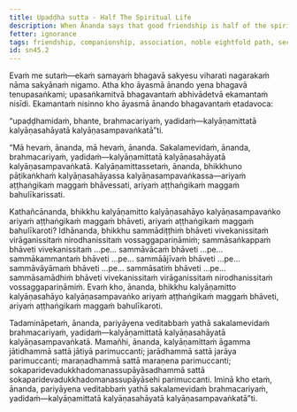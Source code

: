 ```yaml
---
title: Upaḍḍha sutta - Half The Spiritual Life
description: When Ānanda says that good friendship is half of the spiritual life, the Buddha corrects him, saying that it is the whole of the spiritual life. The Buddha explains that good friendship is the basis for the development of the Noble Eightfold Path.
fetter: ignorance
tags: friendship, companionship, association, noble eightfold path, seclusion, dispassion, cessation, relinquishment, sn, sn45-56, sn45
id: sn45.2
---
```


Evaṁ me sutaṁ—ekaṁ samayaṁ bhagavā sakyesu viharati nagarakaṁ nāma sakyānaṁ nigamo. Atha kho āyasmā ānando yena bhagavā tenupasaṅkami; upasaṅkamitvā bhagavantaṁ abhivādetvā ekamantaṁ nisīdi. Ekamantaṁ nisinno kho āyasmā ānando bhagavantaṁ etadavoca:

“upaḍḍhamidaṁ, bhante, brahmacariyaṁ, yadidaṁ—kalyāṇamittatā kalyāṇasahāyatā kalyāṇasampavaṅkatā”ti.

“Mā hevaṁ, ānanda, mā hevaṁ, ānanda. Sakalamevidaṁ, ānanda, brahmacariyaṁ, yadidaṁ—kalyāṇamittatā kalyāṇasahāyatā kalyāṇasampavaṅkatā. Kalyāṇamittassetaṁ, ānanda, bhikkhuno pāṭikaṅkhaṁ kalyāṇasahāyassa kalyāṇasampavaṅkassa—ariyaṁ aṭṭhaṅgikaṁ maggaṁ bhāvessati, ariyaṁ aṭṭhaṅgikaṁ maggaṁ bahulīkarissati.

Kathañcānanda, bhikkhu kalyāṇamitto kalyāṇasahāyo kalyāṇasampavaṅko ariyaṁ aṭṭhaṅgikaṁ maggaṁ bhāveti, ariyaṁ aṭṭhaṅgikaṁ maggaṁ bahulīkaroti? Idhānanda, bhikkhu sammādiṭṭhiṁ bhāveti vivekanissitaṁ virāganissitaṁ nirodhanissitaṁ vossaggapariṇāmiṁ; sammāsaṅkappaṁ bhāveti vivekanissitaṁ …pe… sammāvācaṁ bhāveti …pe… sammākammantaṁ bhāveti …pe… sammāājīvaṁ bhāveti …pe… sammāvāyāmaṁ bhāveti …pe… sammāsatiṁ bhāveti …pe… sammāsamādhiṁ bhāveti vivekanissitaṁ virāganissitaṁ nirodhanissitaṁ vossaggapariṇāmiṁ. Evaṁ kho, ānanda, bhikkhu kalyāṇamitto kalyāṇasahāyo kalyāṇasampavaṅko ariyaṁ aṭṭhaṅgikaṁ maggaṁ bhāveti, ariyaṁ aṭṭhaṅgikaṁ maggaṁ bahulīkaroti.

Tadamināpetaṁ, ānanda, pariyāyena veditabbaṁ yathā sakalamevidaṁ brahmacariyaṁ, yadidaṁ—kalyāṇamittatā kalyāṇasahāyatā kalyāṇasampavaṅkatā. Mamañhi, ānanda, kalyāṇamittaṁ āgamma jātidhammā sattā jātiyā parimuccanti; jarādhammā sattā jarāya parimuccanti; maraṇadhammā sattā maraṇena parimuccanti; sokaparidevadukkhadomanassupāyāsadhammā sattā sokaparidevadukkhadomanassupāyāsehi parimuccanti. Iminā kho etaṁ, ānanda, pariyāyena veditabbaṁ yathā sakalamevidaṁ brahmacariyaṁ, yadidaṁ—kalyāṇamittatā kalyāṇasahāyatā kalyāṇasampavaṅkatā”ti.
